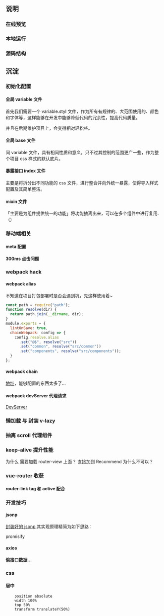 ## 说明

### 在线预览

### 本地运行

### 源码结构

## 沉淀

### 初始化配置

#### 全局 variable 文件

首先我们需要一个 variable.styl 文件，作为所有有规律的、大范围使用的、颜色和字体等，这样能够在开发中能够降低代码的冗余性，提高代码质量。

并且在后期维护项目上，会变得相对轻松些。

#### 全局 base 文件

同 variable 文件，具有相同性质和意义。只不过其控制的范围更广一些，作为整个项目 css 样式的默认底片。

#### 暴露接口 index 文件

主要是将拆分出不同功能的 css 文件，进行整合并向外统一暴露，使得导入样式配置及其简单整洁。

#### mixin 文件

「主要是为组件提供统一的功能」将功能抽离出来，可以在多个组件中进行复用.（）

### 移动端相关

#### meta 配置

#### 300ms 点击问题

### webpack hack

#### webpack alias

不知道在项目打包部署时是否会遇到坑，先这样使用着~

```js
const path = require("path");
function resolve(dir) {
  return path.join(__dirname, dir);
}
module.exports = {
  lintOnSave: true,
  chainWebpack: config => {
    config.resolve.alias
      .set("@$", resolve("src"))
      .set("common", resolve("src/common"))
      .set("components", resolve("src/components"));
  }
};
```

#### webpack chain

[地址](https://github.com/neutrinojs/webpack-chain)，能够配置的东西太多了...

#### webpack devServer 代理请求

[DevServer](https://webpack.docschina.org/configuration/dev-server/)

### 懒加载 与 封装 v-lazy

### 抽离 scroll 代理组件

### keep-alive 提升性能

为什么 需要加载 router-view 上面？ 直接加到 Recommend 为什么不可以？

### vue-router 收获

#### router-link tag 和 active 配合

### 开发技巧

#### jsonp

[封装好的 jsonp](https://github.com/sup-fiveyear/jsonp),其实现原理精简为如下思路：

promisify

#### axios

#### 偷接口数据...

### css

#### 居中

```stylus
    position absolute
    width 100%
    top 50%
    transform translateY(50%)
```
